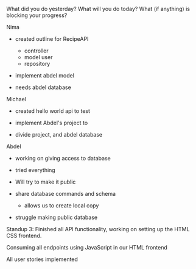 What did you do yesterday?
What will you do today?
What (if anything) is blocking your progress?

Nima
- created outline for RecipeAPI
    - controller
    - model user
    - repository

- implement abdel model

- needs abdel database

Michael
- created hello world api to test

- implement Abdel's project to

- divide project, and abdel database


Abdel
- working on giving access to database
- tried everything

- Will try to make it public
- share database commands and schema
    - allows us to create local copy

- struggle making public database


Standup 3:
Finished all API functionality, working on setting up the HTML CSS frontend.

Consuming all endpoints using JavaScript in our HTML frontend

All user stories implemented
